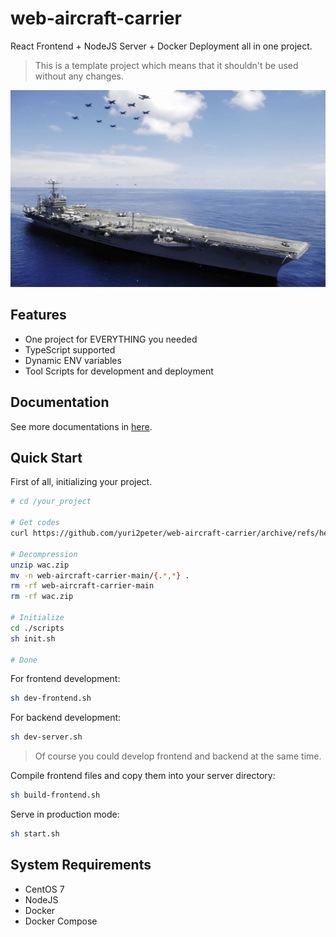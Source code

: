 # web-aircraft-carrier

React Frontend + NodeJS Server + Docker Deployment all in one project.

> This is a template project which means that it shouldn't be used without any changes.

![](./docs/assets/banner.webp)

## Features

- One project for EVERYTHING you needed
- TypeScript supported
- Dynamic ENV variables
- Tool Scripts for development and deployment

## Documentation

See more documentations in [here](./docs/main.md).

## Quick Start

First of all, initializing your project.

```bash
# cd /your_project

# Get codes
curl https://github.com/yuri2peter/web-aircraft-carrier/archive/refs/heads/main.zip -o wac.zip --progress

# Decompression
unzip wac.zip
mv -n web-aircraft-carrier-main/{.*,*} .
rm -rf web-aircraft-carrier-main
rm -rf wac.zip

# Initialize
cd ./scripts
sh init.sh

# Done
```

For frontend development:

```bash
sh dev-frontend.sh
```

For backend development:

```bash
sh dev-server.sh
```

> Of course you could develop frontend and backend at the same time.

Compile frontend files and copy them into your server directory:

```bash
sh build-frontend.sh
```

Serve in production mode:

```bash
sh start.sh
```

## System Requirements

- CentOS 7
- NodeJS
- Docker
- Docker Compose
